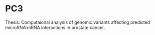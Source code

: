 # PC3
Thesis: Computaional analysis of genomic variants affecting predicted microRNA:mRNA interactions in prostate cancer. 
